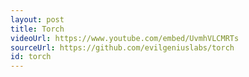 ```yaml
---
layout: post
title: Torch
videoUrl: https://www.youtube.com/embed/UvmhVLCMRTs
sourceUrl: https://github.com/evilgeniuslabs/torch
id: torch
---
```

